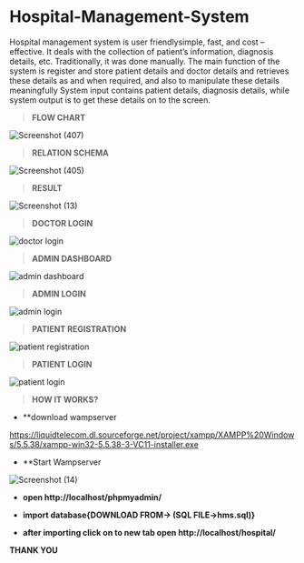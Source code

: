 # Hospital-Management-System

Hospital management system is user friendlysimple, fast, and cost – effective. It deals with the collection of patient’s information, diagnosis details, etc. Traditionally, it was done manually. The main
function of the system is register and store patient details and
doctor details and retrieves these details as and when required, and
also to manipulate these details meaningfully System input contains patient details, diagnosis details, while system output is to
get these details on to the screen.

>**FLOW CHART** 

![Screenshot (407)](https://user-images.githubusercontent.com/64776083/126074923-d51a88e0-5a91-44f1-ae97-128d9e69b1b2.png)

>**RELATION SCHEMA**

![Screenshot (405)](https://user-images.githubusercontent.com/64776083/126074977-8c8357a8-c29a-4b43-b3d9-e2e99066b064.png)


>**RESULT**

![Screenshot (13)](https://user-images.githubusercontent.com/64776083/126073136-a2b2e24d-cbc3-44f0-a8b9-626c34b74404.png)


>**DOCTOR LOGIN**


![doctor login](https://user-images.githubusercontent.com/64776083/126074820-7b512056-fb5e-4dd6-9ee2-ce661b99b38b.jpg)

>**ADMIN DASHBOARD**

![admin dashboard](https://user-images.githubusercontent.com/64776083/126074858-09877d06-6bd2-4b67-839d-d20b98b22f5d.jpg)

>**ADMIN LOGIN**

![admin login](https://user-images.githubusercontent.com/64776083/126074871-c74f7c4f-b70d-4405-8aff-6fac0967d92b.jpg)

>**PATIENT REGISTRATION**


![patient registration](https://user-images.githubusercontent.com/64776083/126075026-d3ce2d25-8581-4697-9373-13162c4525e0.jpg)

>**PATIENT LOGIN**

![patient login](https://user-images.githubusercontent.com/64776083/126075055-5910ebb7-8208-47a4-bff8-046b4e542625.jpg)

 > **HOW IT WORKS?**

  - **download wampserver

 https://liquidtelecom.dl.sourceforge.net/project/xampp/XAMPP%20Windows/5.5.38/xampp-win32-5.5.38-3-VC11-installer.exe
 

- **Start Wampserver

 ![Screenshot (14)](https://user-images.githubusercontent.com/64776083/126075507-64243d1b-016d-45dd-91a7-bd866a02d2f4.png)
 

- **open http://localhost/phpmyadmin/**

- **import database{DOWNLOAD FROM->
           (SQL FILE->hms.sql)}**
 
 

- **after importing click on to new tab open http://localhost/hospital/**

 
 **THANK YOU**


